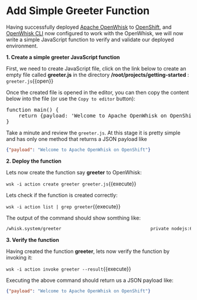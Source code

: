 # Add Simple Greeter Function

Having successfully deployed [Apache OpenWhisk](https://openwhisk.apache.org/) to [OpenShift](https://openshift.com), and [OpenWhisk CLI](https://github.com/apache/incubator-openwhisk-cli/releases/) now configured to work with the OpenWhisk, we will now write a simple JavaScript function to verify and validate our deployed environment.


**1. Create a simple greeter JavaScript function**

First, we need to create JavaScript file, click on the link below to create an empty file called **greeter.js** in the directory **/root/projects/getting-started** : ``greeter.js``{{open}}

Once the created file is opened in the editor, you can then copy the content below into the file (or use the `Copy to editor` button):

<pre class="file" data-filename="/root/projects/getting-started/greeter.js" data-target="replace">
function main() {
    return {payload: 'Welcome to Apache OpenWhisk on OpenShift'};
}
</pre>
Take a minute and review the `greeter.js`. At this stage it is pretty simple and has only one method that returns a JSON payload like 
```json
{"payload": "Welcome to Apache OpenWhisk on OpenShift"}
```

**2. Deploy the function**

Lets now create the function say **greeter** to OpenWhisk:

``wsk -i action create greeter greeter.js``{{execute}}

Lets check if the function is created correctly:

``wsk -i action list | grep greeter``{{execute}}

The output of the command should show somthing like:

```sh
/whisk.system/greeter                                  private nodejs:6
```

**3. Verify the function**

Having created the function **greeter**, lets now verify the function by invoking it:

``wsk -i action invoke greeter --result``{{execute}}

Executing the above command should return us a JSON payload like:

```json
{"payload": "Welcome to Apache OpenWhisk on OpenShift"}
```